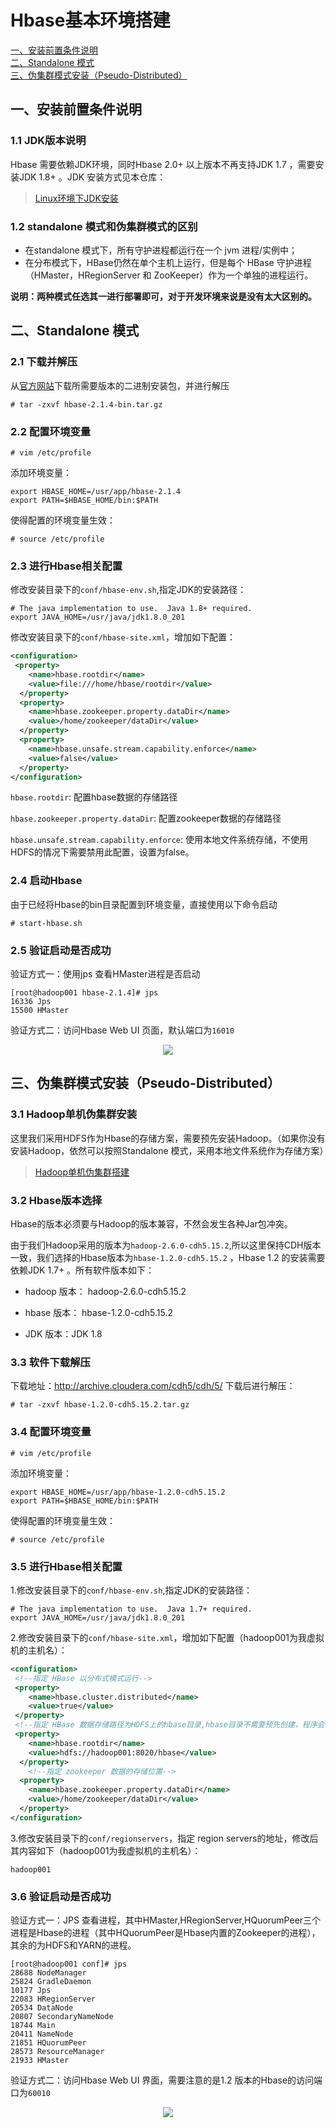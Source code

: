 # Hbase基本环境搭建

<nav>
<a href="#一安装前置条件说明">一、安装前置条件说明</a><br/>
<a href="#二Standalone-模式">二、Standalone 模式</a><br/>
<a href="#三伪集群模式安装Pseudo-Distributed">三、伪集群模式安装（Pseudo-Distributed）</a><br/>
</nav>

## 一、安装前置条件说明

### 1.1 JDK版本说明

Hbase 需要依赖JDK环境，同时Hbase 2.0+ 以上版本不再支持JDK 1.7 ，需要安装JDK 1.8+ 。JDK 安装方式见本仓库：

> [Linux环境下JDK安装](https://github.com/heibaiying/BigData-Notes/blob/master/notes/installation/Linux下JDK安装.md)

### 1.2 standalone 模式和伪集群模式的区别

+ 在standalone 模式下，所有守护进程都运行在一个 jvm 进程/实例中；
+ 在分布模式下，HBase仍然在单个主机上运行，但是每个 HBase 守护进程（HMaster，HRegionServer 和 ZooKeeper）作为一个单独的进程运行。

**说明：两种模式任选其一进行部署即可，对于开发环境来说是没有太大区别的。**



## 二、Standalone 模式

### 2.1 下载并解压

从[官方网站](https://hbase.apache.org/downloads.html)下载所需要版本的二进制安装包，并进行解压

```shell
# tar -zxvf hbase-2.1.4-bin.tar.gz
```

### 2.2 配置环境变量

```shell
# vim /etc/profile
```

添加环境变量：

```shell
export HBASE_HOME=/usr/app/hbase-2.1.4
export PATH=$HBASE_HOME/bin:$PATH
```

使得配置的环境变量生效：

```shell
# source /etc/profile
```

### 2.3 进行Hbase相关配置

修改安装目录下的`conf/hbase-env.sh`,指定JDK的安装路径：

```shell
# The java implementation to use.  Java 1.8+ required.
export JAVA_HOME=/usr/java/jdk1.8.0_201
```

修改安装目录下的`conf/hbase-site.xml`，增加如下配置：

```xml
<configuration>
 <property>
    <name>hbase.rootdir</name>
    <value>file:///home/hbase/rootdir</value>
  </property>
  <property>
    <name>hbase.zookeeper.property.dataDir</name>
    <value>/home/zookeeper/dataDir</value>
  </property>
  <property>
    <name>hbase.unsafe.stream.capability.enforce</name>
    <value>false</value>
  </property>
</configuration>
```

`hbase.rootdir`: 配置hbase数据的存储路径

`hbase.zookeeper.property.dataDir`: 配置zookeeper数据的存储路径

`hbase.unsafe.stream.capability.enforce`: 使用本地文件系统存储，不使用HDFS的情况下需要禁用此配置，设置为false。

### 2.4 启动Hbase

由于已经将Hbase的bin目录配置到环境变量，直接使用以下命令启动

```shell
# start-hbase.sh
```

### 2.5 验证启动是否成功

验证方式一：使用jps 查看HMaster进程是否启动

```
[root@hadoop001 hbase-2.1.4]# jps
16336 Jps
15500 HMaster
```

验证方式二：访问Hbase Web UI 页面，默认端口为`16010`

<div align="center"> <img src="https://github.com/heibaiying/BigData-Notes/blob/master/pictures/hbase-web-ui.png"/> </div>



## 三、伪集群模式安装（Pseudo-Distributed）

### 3.1 Hadoop单机伪集群安装

这里我们采用HDFS作为Hbase的存储方案，需要预先安装Hadoop。（如果你没有安装Hadoop，依然可以按照Standalone 模式，采用本地文件系统作为存储方案）

> [Hadoop单机伪集群搭建](https://github.com/heibaiying/BigData-Notes/blob/master/notes/installation/Hadoop单机版本环境搭建.md)

### 3.2 Hbase版本选择

Hbase的版本必须要与Hadoop的版本兼容，不然会发生各种Jar包冲突。

由于我们Hadoop采用的版本为`hadoop-2.6.0-cdh5.15.2`,所以这里保持CDH版本一致，我们选择的Hbase版本为`hbase-1.2.0-cdh5.15.2` ，Hbase 1.2 的安装需要依赖JDK 1.7+ 。所有软件版本如下：

+ hadoop 版本： hadoop-2.6.0-cdh5.15.2

+ hbase 版本： hbase-1.2.0-cdh5.15.2

+ JDK 版本：JDK 1.8



### 3.3 软件下载解压

下载地址：http://archive.cloudera.com/cdh5/cdh/5/    下载后进行解压：

```shell
# tar -zxvf hbase-1.2.0-cdh5.15.2.tar.gz
```



### 3.4 配置环境变量
```shell
# vim /etc/profile
```

添加环境变量：

```shell
export HBASE_HOME=/usr/app/hbase-1.2.0-cdh5.15.2
export PATH=$HBASE_HOME/bin:$PATH
```

使得配置的环境变量生效：

```shell
# source /etc/profile
```




### 3.5 进行Hbase相关配置

1.修改安装目录下的`conf/hbase-env.sh`,指定JDK的安装路径：

```shell
# The java implementation to use.  Java 1.7+ required.
export JAVA_HOME=/usr/java/jdk1.8.0_201
```

2.修改安装目录下的`conf/hbase-site.xml`，增加如下配置（hadoop001为我虚拟机的主机名）：

```xml
<configuration>
 <!--指定 HBase 以分布式模式运行-->   
 <property>
    <name>hbase.cluster.distributed</name>
    <value>true</value>
 </property>
 <!--指定 HBase 数据存储路径为HDFS上的hbase目录,hbase目录不需要预先创建，程序会自动创建-->   
 <property>
    <name>hbase.rootdir</name>
    <value>hdfs://hadoop001:8020/hbase</value>
  </property>
    <!--指定 zookeeper 数据的存储位置-->   
  <property>
    <name>hbase.zookeeper.property.dataDir</name>
    <value>/home/zookeeper/dataDir</value>
  </property>
</configuration>
```

3.修改安装目录下的`conf/regionservers`，指定 region  servers的地址，修改后其内容如下（hadoop001为我虚拟机的主机名）：

```shell
hadoop001
```



### 3.6 验证启动是否成功

验证方式一：JPS 查看进程，其中HMaster,HRegionServer,HQuorumPeer三个进程是Hbase的进程（其中HQuorumPeer是Hbase内置的Zookeeper的进程），其余的为HDFS和YARN的进程。

```shell
[root@hadoop001 conf]# jps
28688 NodeManager
25824 GradleDaemon
10177 Jps
22083 HRegionServer
20534 DataNode
20807 SecondaryNameNode
18744 Main
20411 NameNode
21851 HQuorumPeer
28573 ResourceManager
21933 HMaster
```

验证方式二：访问Hbase Web UI 界面，需要注意的是1.2 版本的Hbase的访问端口为`60010`

<div align="center"> <img src="https://github.com/heibaiying/BigData-Notes/blob/master/pictures/hbase-60010.png"/> </div>

